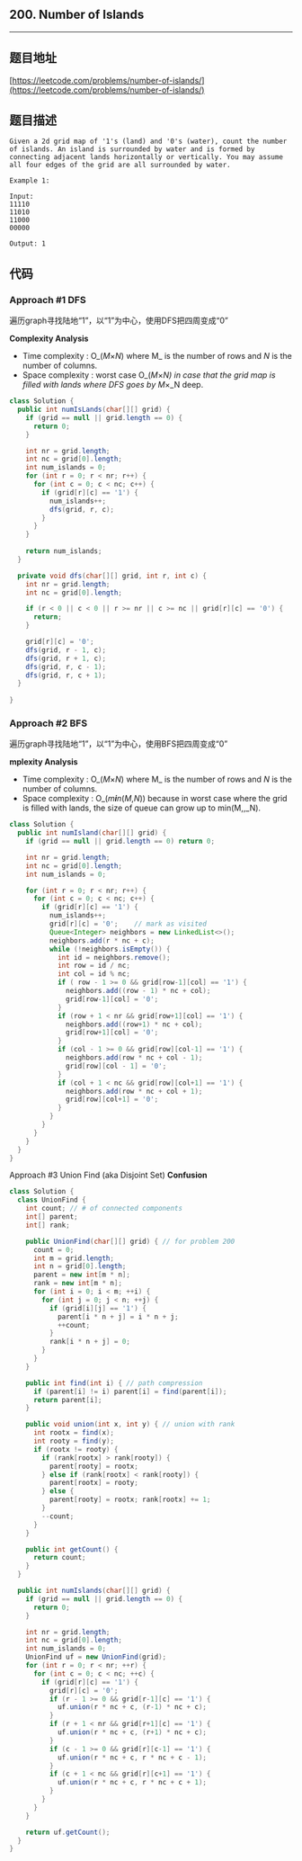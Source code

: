 ## 200. Number of Islands

----
## 题目地址

[https://leetcode.com/problems/number-of-islands/](https://leetcode.com/problems/number-of-islands/)

## 题目描述

```text
Given a 2d grid map of '1's (land) and '0's (water), count the number of islands. An island is surrounded by water and is formed by connecting adjacent lands horizontally or vertically. You may assume all four edges of the grid are all surrounded by water.

Example 1:

Input:
11110
11010
11000
00000

Output: 1
```

## 代码

### Approach \#1 DFS

遍历graph寻找陆地“1”，以“1”为中心，使用DFS把四周变成“0”

**Complexity Analysis**

* Time complexity : O_\(_M_×_N_\) where M_ is the number of rows and _N_ is the number of columns.
* Space complexity : worst case O_\(_M_×_N\) in case that the grid map is filled with lands where DFS goes by M_×_N deep.

```java
class Solution {
  public int numIsLands(char[][] grid) {
    if (grid == null || grid.length == 0) {
      return 0;
    }

    int nr = grid.length;
    int nc = grid[0].length;
    int num_islands = 0;
    for (int r = 0; r < nr; r++) {
      for (int c = 0; c < nc; c++) {
        if (grid[r][c] == '1') {
          num_islands++;
          dfs(grid, r, c);
        }
      }
    }
    
    return num_islands;
  }

  private void dfs(char[][] grid, int r, int c) {
    int nr = grid.length;
    int nc = grid[0].length;

    if (r < 0 || c < 0 || r >= nr || c >= nc || grid[r][c] == '0') {
      return;
    }

    grid[r][c] = '0';
    dfs(grid, r - 1, c);
    dfs(grid, r + 1, c);
    dfs(grid, r, c - 1);
    dfs(grid, r, c + 1);
  }
  
}
```

### Approach \#2 BFS

遍历graph寻找陆地“1”，以“1”为中心，使用BFS把四周变成“0”

**mplexity Analysis**

* Time complexity : O_\(_M_×_N_\) where M_ is the number of rows and _N_ is the number of columns.
* Space complexity : O_\(_m**i**n_\(_M_,_N_\)\) because in worst case where the grid is filled with lands, the size of queue can grow up to min\(M,,_N\).

```java
class Solution {
  public int numIsland(char[][] grid) {
    if (grid == null || grid.length == 0) return 0;

    int nr = grid.length;
    int nc = grid[0].length;
    int num_islands = 0;

    for (int r = 0; r < nr; r++) {
      for (int c = 0; c < nc; c++) {
        if (grid[r][c] == '1') {
          num_islands++;
          grid[r][c] = '0';    // mark as visited
          Queue<Integer> neighbors = new LinkedList<>();
          neighbors.add(r * nc + c);
          while (!neighbors.isEmpty()) {
            int id = neighbors.remove();
            int row = id / nc;
            int col = id % nc;
            if ( row - 1 >= 0 && grid[row-1][col] == '1') {
              neighbors.add((row - 1) * nc + col);
              grid[row-1][col] = '0';
            }
            if (row + 1 < nr && grid[row+1][col] == '1') {
              neighbors.add((row+1) * nc + col);
              grid[row+1][col] = '0';
            }
            if (col - 1 >= 0 && grid[row][col-1] == '1') {
              neighbors.add(row * nc + col - 1);
              grid[row][col - 1] = '0';
            }
            if (col + 1 < nc && grid[row][col+1] == '1') {
              neighbors.add(row * nc + col + 1);
              grid[row][col+1] = '0';
            }
          }
        }
      }
    }
  }
}
```

Approach \#3 Union Find \(aka Disjoint Set)  **Confusion**

```java
class Solution {
  class UnionFind {
    int count; // # of connected components
    int[] parent;
    int[] rank;

    public UnionFind(char[][] grid) { // for problem 200
      count = 0;
      int m = grid.length;
      int n = grid[0].length;
      parent = new int[m * n];
      rank = new int[m * n];
      for (int i = 0; i < m; ++i) {
        for (int j = 0; j < n; ++j) {
          if (grid[i][j] == '1') {
            parent[i * n + j] = i * n + j;
            ++count;
          }
          rank[i * n + j] = 0;
        }
      }
    }

    public int find(int i) { // path compression
      if (parent[i] != i) parent[i] = find(parent[i]);
      return parent[i];
    }

    public void union(int x, int y) { // union with rank
      int rootx = find(x);
      int rooty = find(y);
      if (rootx != rooty) {
        if (rank[rootx] > rank[rooty]) {
          parent[rooty] = rootx;
        } else if (rank[rootx] < rank[rooty]) {
          parent[rootx] = rooty;
        } else {
          parent[rooty] = rootx; rank[rootx] += 1;
        }
        --count;
      }
    }

    public int getCount() {
      return count;
    }
  }

  public int numIslands(char[][] grid) {
    if (grid == null || grid.length == 0) {
      return 0;
    }

    int nr = grid.length;
    int nc = grid[0].length;
    int num_islands = 0;
    UnionFind uf = new UnionFind(grid);
    for (int r = 0; r < nr; ++r) {
      for (int c = 0; c < nc; ++c) {
        if (grid[r][c] == '1') {
          grid[r][c] = '0';
          if (r - 1 >= 0 && grid[r-1][c] == '1') {
            uf.union(r * nc + c, (r-1) * nc + c);
          }
          if (r + 1 < nr && grid[r+1][c] == '1') {
            uf.union(r * nc + c, (r+1) * nc + c);
          }
          if (c - 1 >= 0 && grid[r][c-1] == '1') {
            uf.union(r * nc + c, r * nc + c - 1);
          }
          if (c + 1 < nc && grid[r][c+1] == '1') {
            uf.union(r * nc + c, r * nc + c + 1);
          }
        }
      }
    }

    return uf.getCount();
  }
}
```


